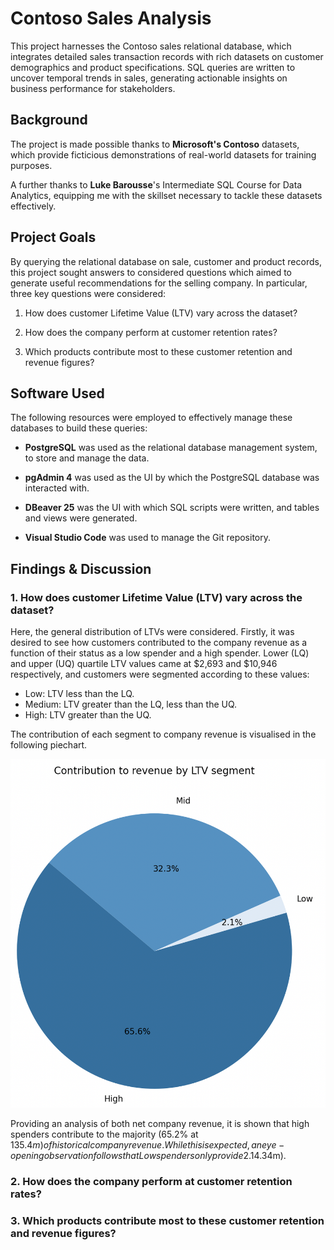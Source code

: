 # Contoso Sales Analysis

This project harnesses the Contoso sales relational database, which integrates detailed sales transaction records with rich datasets on customer demographics and product specifications. SQL queries are written to uncover temporal trends in sales, generating actionable insights on business performance for stakeholders. 

## Background

The project is made possible thanks to **Microsoft's Contoso** datasets, which provide ficticious demonstrations of real-world datasets for training purposes. 

A further thanks to **Luke Barousse**'s Intermediate SQL Course for Data Analytics, equipping me with the skillset necessary to tackle these datasets effectively. 

## Project Goals

By querying the relational database on sale, customer and product records, this project sought answers to considered questions which aimed to generate useful recommendations for the selling company. In particular, three key questions were considered: 

1. How does customer Lifetime Value (LTV) vary across the dataset?

2. How does the company perform at customer retention rates?

3. Which products contribute most to these customer retention and revenue figures? 

## Software Used

The following resources were employed to effectively manage these databases to build these queries: 

- **PostgreSQL** was used as the relational database management system, to store and manage the data.

- **pgAdmin 4** was used as the UI by which the PostgreSQL database was interacted with.

- **DBeaver 25** was the UI with which SQL scripts were written, and tables and views were generated.

- **Visual Studio Code** was used to manage the Git repository.
 
## Findings & Discussion

### 1. How does customer Lifetime Value (LTV) vary across the dataset?

Here, the general distribution of LTVs were considered. Firstly, it was desired to see how customers contributed to the company revenue as a function of their status as a low spender and a high spender. Lower (LQ) and upper (UQ) quartile LTV values came at $2,693 and $10,946 respectively, and customers were segmented according to these values: 
- Low: LTV less than the LQ. 
- Medium: LTV greater than the LQ, less than the UQ. 
- High: LTV greater than the UQ.

The contribution of each segment to company revenue is visualised in the following piechart.

![](result_plots/1_ltv_piechart.png)

Providing an analysis of both net company revenue, it is shown that high spenders contribute to the majority (65.2% at $135.4m) of historical company revenue. While this is expected, an eye-opening observation follows that Low spenders only provide 2.1% of revenue ($4.34m). 

### 2. How does the company perform at customer retention rates?

### 3. Which products contribute most to these customer retention and revenue figures? 



##

##





